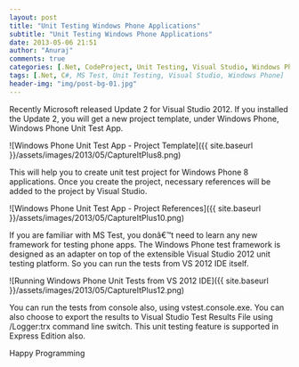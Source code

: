 ```yaml
---
layout: post
title: "Unit Testing Windows Phone Applications"
subtitle: "Unit Testing Windows Phone Applications"
date: 2013-05-06 21:51
author: "Anuraj"
comments: true
categories: [.Net, CodeProject, Unit Testing, Visual Studio, Windows Phone]
tags: [.Net, C#, MS Test, Unit Testing, Visual Studio, Windows Phone]
header-img: "img/post-bg-01.jpg"
---
```

Recently Microsoft released Update 2 for Visual Studio 2012. If you installed the Update 2, you will get a new project template, under Windows Phone, Windows Phone Unit Test App. 

![Windows Phone Unit Test App - Project Template]({{ site.baseurl }}/assets/images/2013/05/CaptureItPlus8.png)

This will help you to create unit test project for Windows Phone 8 applications. Once you create the project, necessary references will be added to the project by Visual Studio. 

![Windows Phone Unit Test App - Project References]({{ site.baseurl }}/assets/images/2013/05/CaptureItPlus10.png)

If you are familiar with MS Test, you donâ€™t need to learn any new framework for testing phone apps.
The Windows Phone test framework is designed as an adapter on top of the extensible Visual Studio 2012 unit testing platform. So you can run the tests from VS 2012 IDE itself. 

![Running Windows Phone Unit Tests from VS 2012 IDE]({{ site.baseurl }}/assets/images/2013/05/CaptureItPlus12.png)

You can run the tests from console also, using vstest.console.exe. You can also choose to export the results to Visual Studio Test Results File using /Logger:trx command line switch. This unit testing feature is supported in Express Edition also.

Happy Programming

